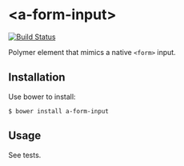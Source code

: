 &lt;a-form-input>
====================

[![Build Status](https://travis-ci.org/eee-c/a-form-input.svg?branch=master)](https://travis-ci.org/eee-c/a-form-input)

Polymer element that mimics a native `<form>` input.

Installation
------------

Use bower to install:

```
$ bower install a-form-input
```

Usage
-----

See tests.

